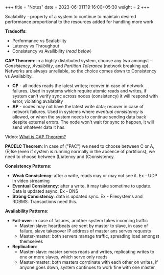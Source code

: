 +++
title = "Notes"
date = 2023-06-01T19:16:00+05:30
weight = 2
+++

Scalability - property of a system to continue to maintain desired performance proportional to the resources added for handling more work

**Tradeoffs**:
- Performance vs Scalability
- Latency vs Throughput
- Consistency vs Availibility (_read below_)

**CAP Theorem**: in a highly distributed system, choose any two amongst - _Consistency_, _Availibility_, and _Partition Tolerance_ (network breaking up). Networks are always unreliable, so the choice comes down to Consistency vs Availablity.
- **CP** - all nodes reads the latest writes; recover in case of network failures. Used in systems which require atomic reads and writes, if system can't verify sync across nodes (consistency) it will respond with error, violating availablity
- **AP** - nodes may not have the latest write data; recover in case of network failures. Used in systems where _eventual consistency_ is allowed, or when the system needs to continue sending data back despite external errors. The node won't wait for sync to happen, it will send whatever data it has.

Video: [What is CAP Theorem?](https://youtu.be/_RbsFXWRZ10)

**PACELC Theorem**: In case of ("PAC") we need to choose between C or A, (E)lse (even if system is running normally in the absence of partitions), we need to choose between (L)atency and (C)onsistency.

**Consistency Patterns**:
- **Weak Consistency**: after a write, reads may or may not see it. Ex - UDP in video streaming
- **Eventual Consistency**: after a write, it may take sometime to update. Data is updated async. Ex - DNS
- **Strong Consistency**: data is updated sync. Ex - Filesystems and RDBMS. Transactions need this.

**Availability Patterns**:
- **Fail-over**: in case of failures, another system takes incoming traffic
	- Master-slave: heartbeats are sent by master to slave, in case of failure, slave takesover IP address of master ans serves requests
	- Master-master: both servers manage traffic, spreading load amongst themselves
- **Replication**:
	- Master-slave: master serves reads and writes, replicating writes to one or more slaves, which serve only reads
	- Master-master: both masters corrdinate with each other on writes, if anyone goes down, system continues to work fine with one master
